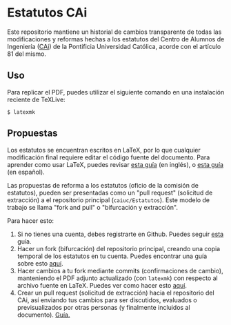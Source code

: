 # Estatutos CAi

Este repositorio mantiene un historial de cambios transparente de todas las modificaciones y reformas hechas a los estatutos del Centro de Alumnos de Ingeniería ([CAi](https://cai.cl)) de la Pontificia Universidad Católica, acorde con el artículo 81 del mismo.

## Uso

Para replicar el PDF, puedes utilizar el siguiente comando en una instalación reciente de TeXLive:

```shell
$ latexmk
```

## Propuestas

Los estatutos se encuentran escritos en LaTeX, por lo que cualquier modificación final requiere editar el código fuente del documento. Para aprender como usar LaTeX, puedes revisar [esta guía](https://www.overleaf.com/learn/latex/Learn_LaTeX_in_30_minutes) (en inglés), o [esta guía](https://users.dcc.uchile.cl/~jbarrios/latex/) (en español).

Las propuestas de reforma a los estatutos (oficio de la comisión de estatutos), pueden ser presentadas como un "pull request" (solicitud de extracción) a el repositorio principal (`caiuc/Estatutos`). Este modelo de trabajo se llama "fork and pull" o "bifurcación y extracción".

Para hacer esto:

1. Si no tienes una cuenta, debes registrarte en Github. Puedes seguir [esta](https://help.github.com/es/github/getting-started-with-github/signing-up-for-a-new-github-account) guía.
2. Hacer un fork (bifurcación) del repositorio principal, creando una copia temporal de los estatutos en tu cuenta. Puedes encontrar una guía sobre esto [aquí](https://help.github.com/es/github/collaborating-with-issues-and-pull-requests/working-with-forks).
3. Hacer cambios a tu fork mediante commits (confirmaciones de cambio), manteniendo el PDF adjunto actualizado (con `latexmk`) con respecto al archivo fuente en LaTeX. Puedes ver como hacer esto [aquí](https://help.github.com/es/github/using-git).
4. Crear un pull request (solicitud de extracción) hacia el repositorio del CAi, así enviando tus cambios para ser discutidos, evaluados o previsualizados por otras personas (y finalmente incluidos al documento). [Guía.](https://help.github.com/es/github/collaborating-with-issues-and-pull-requests/proposing-changes-to-your-work-with-pull-requests)
